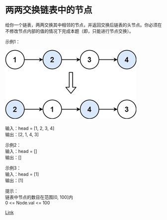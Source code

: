 <h1>两两交换链表中的节点</h1>

给你一个链表，两两交换其中相邻的节点，并返回交换后链表的头节点。你必须在不修改节点内部的值的情况下完成本题（即，只能进行节点交换）。<br>

示例1：<br>
</br>![](./image/1.jpeg)</br><br>
输入：head = [1, 2, 3, 4]<br>
输出：[2, 1, 4, 3]<br>

示例2：<br>
输入：head = []<br>
输出：[]<br>

示例3：<br>
输入：head = [1]<br>
输出：[1]<br>

提示：<br>
链表中节点的数目在范围[0, 100]内<br>
0 <= Node.val <= 100<br>

[Link](https://leetcode-cn.com/problems/swap-nodes-in-pairs/)